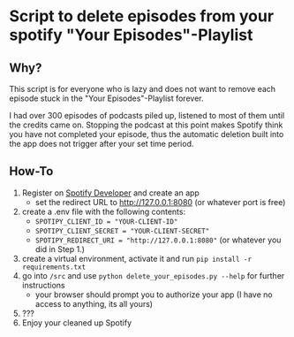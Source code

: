 # Script to delete episodes from your spotify "Your Episodes"-Playlist

## Why?
This script is for everyone who is lazy and does not want to remove each episode stuck in the "Your Episodes"-Playlist forever.

I had over 300 episodes of podcasts piled up, listened to most of them until the credits came on. Stopping the podcast at this point makes Spotify think you have not completed your episode, thus the automatic deletion built into the app does not trigger after your set time period.

## How-To

1. Register on [Spotify Developer](https://developer.spotify.com/) and create an app
    - set the redirect URL to http://127.0.0.1:8080 (or whatever port is free)
2. create a .env file with the following contents:
    - `SPOTIPY_CLIENT_ID = "YOUR-CLIENT-ID"`
    - `SPOTIPY_CLIENT_SECRET = "YOUR-CLIENT-SECRET"`
    - `SPOTIPY_REDIRECT_URI = "http://127.0.0.1:8080"` (or whatever you did in Step 1.)
3. create a virtual environment, activate it and run `pip install -r requirements.txt`
4. go into `/src` and use `python delete_your_episodes.py --help` for further instructions
    - your browser should prompt you to authorize your app (I have no access to anything, its all yours)
5. ???
6. Enjoy your cleaned up Spotify